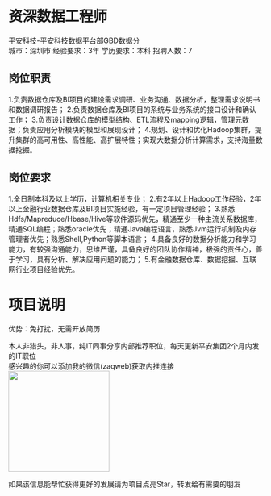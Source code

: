 # 资深数据工程师
平安科技-平安科技数据平台部GBD数据分  
城市：深圳市 经验要求：3年 学历要求：本科  招聘人数：7

## 岗位职责
1.负责数据仓库及BI项目的建设需求调研、业务沟通、数据分析，整理需求说明书和数据调研报告； 
 2.负责数据仓库及BI项目的系统与业务系统的接口设计和确认工作；
 3.负责设计数据仓库的模型结构、ETL流程及mapping逻辑，管理元数据；负责应用分析模块的模型和展现设计；
 4.规划、设计和优化Hadoop集群，提升集群的高可用性、高性能、高扩展特性；实现大数据分析计算需求，支持海量数据挖掘。

## 岗位要求
1.全日制本科及以上学历，计算机相关专业；
 2.有2年以上Hadoop工作经验，2年以上金融行业数据仓库及BI项目实施经验，有一定项目管理经验；
 3.熟悉Hdfs/Mapreduce/Hbase/Hive等软件源码优先，精通至少一种主流关系数据库，精通SQL编程；熟悉oracle优先；精通Java编程语言，熟悉Jvm运行机制及内存管理者优先；熟悉Shell,Python等脚本语言；
 4.具备良好的数据分析能力和学习能力，有较强沟通能力，思维严谨，具备良好的团队协作精神，极强的责任心，善于学习，具有分析、解决应用问题的能力；
 5.有金融数据仓库、数据挖掘、互联网行业项目经验优先。

# 项目说明

优势：免打扰，无需开放简历

本人非猎头，非人事，纯IT同事分享内部推荐职位，每天更新平安集团2个月内发的IT职位  
感兴趣的你可以添加我的微信(zaqweb)获取内推连接  
<img src="https://github.com/zaqweb/PA-IT-JOBS/blob/master/WechatICode.jpeg"  height="200" width="200">

如果该信息能帮忙获得更好的发展请为项目点亮Star，转发给有需要的朋友





